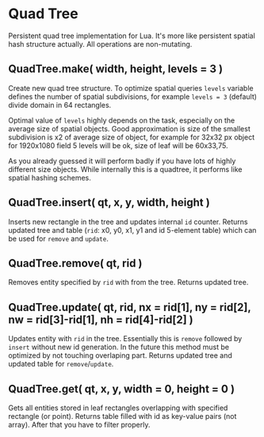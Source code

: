 Quad Tree
=========

Persistent quad tree implementation for Lua. It's more like persistent spatial
hash structure actually. All operations are non-mutating.

QuadTree.make( width, height, levels = 3 )
--------------------------------------------

Create new quad tree structure. To optimize spatial queries `levels` variable
defines the number of spatial subdivisions, for example `levels = 3` (default)
divide domain in 64 rectangles.

Optimal value of `levels` highly depends on the task, especially on the average
size of spatial objects. Good approximation is size of the smallest subdivision
is x2 of average size of object, for example for 32x32 px object for 1920x1080
field 5 levels will be ok, size of leaf will be 60x33,75.

As you already guessed it will perform badly if you have lots of highly
different size objects. While internally this is a quadtree, it performs like
spatial hashing schemes.

QuadTree.insert( qt, x, y, width, height )
------------------------------------------

Inserts new rectangle in the tree and updates internal `id` counter. Returns
updated tree and table (`rid`:  x0, y0, x1, y1 and id 5-element table) which
can be used for `remove` and `update`.

QuadTree.remove( qt, rid )
--------------------------

Removes entity specified by `rid` with  from the tree. Returns updated tree.

QuadTree.update( qt, rid, nx = rid[1], ny = rid[2], nw = rid[3]-rid[1], nh = rid[4]-rid[2] )
--------------------------------------------------------------------------------------------

Updates entity with `rid` in the tree. Essentially this is `remove` followed by
`insert` without new id generation. In the future this method must be optimized
by not touching overlaping part. Returns updated tree and updated table for
`remove`/`update`.

QuadTree.get( qt, x, y, width = 0, height = 0 )
-----------------------------------------------

Gets all entities stored in leaf rectangles overlapping with specified rectangle
(or point). Returns table filled with id as key-value pairs (not array). After
that you have to filter properly.
